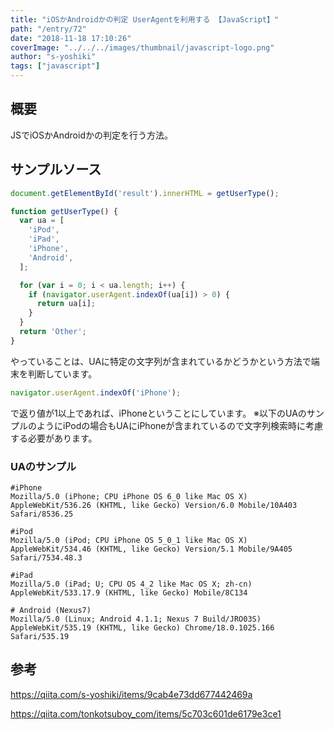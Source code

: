 ```yaml
---
title: "iOSかAndroidかの判定 UserAgentを利用する 【JavaScript】"
path: "/entry/72"
date: "2018-11-18 17:10:26"
coverImage: "../../../images/thumbnail/javascript-logo.png"
author: "s-yoshiki"
tags: ["javascript"]
---
```


## 概要

JSでiOSかAndroidかの判定を行う方法。

## サンプルソース

```js
document.getElementById('result').innerHTML = getUserType();

function getUserType() {
  var ua = [
    'iPod',
    'iPad',
    'iPhone',
    'Android',
  ];

  for (var i = 0; i < ua.length; i++) {
    if (navigator.userAgent.indexOf(ua[i]) > 0) {
      return ua[i];
    }
  }
  return 'Other';
}
```

やっていることは、UAに特定の文字列が含まれているかどうかという方法で端末を判断しています。

```js
navigator.userAgent.indexOf('iPhone');
```

で返り値が1以上であれば、iPhoneということにしています。
※以下のUAのサンプルのようにiPodの場合もUAにiPhoneが含まれているので文字列検索時に考慮する必要があります。

### UAのサンプル

```shell
#iPhone
Mozilla/5.0 (iPhone; CPU iPhone OS 6_0 like Mac OS X) AppleWebKit/536.26 (KHTML, like Gecko) Version/6.0 Mobile/10A403 Safari/8536.25

#iPod
Mozilla/5.0 (iPod; CPU iPhone OS 5_0_1 like Mac OS X) AppleWebKit/534.46 (KHTML, like Gecko) Version/5.1 Mobile/9A405 Safari/7534.48.3

#iPad
Mozilla/5.0 (iPad; U; CPU OS 4_2 like Mac OS X; zh-cn) AppleWebKit/533.17.9 (KHTML, like Gecko) Mobile/8C134

# Android (Nexus7)
Mozilla/5.0 (Linux; Android 4.1.1; Nexus 7 Build/JRO03S) AppleWebKit/535.19 (KHTML, like Gecko) Chrome/18.0.1025.166 Safari/535.19
```

## 参考

https://qiita.com/s-yoshiki/items/9cab4e73dd677442469a

https://qiita.com/tonkotsuboy_com/items/5c703c601de6179e3ce1

